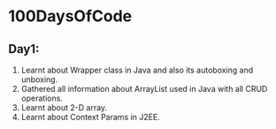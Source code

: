 # 100DaysOfCode

## Day1:
1. Learnt about Wrapper class in Java and also its autoboxing and unboxing.
2. Gathered all information about ArrayList used in Java with all CRUD operations.
3. Learnt about 2-D array.
4. Learnt about Context Params in J2EE.
